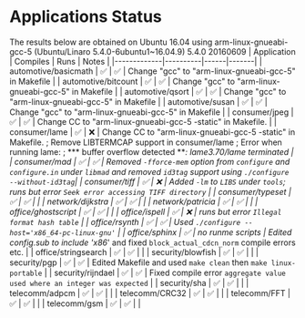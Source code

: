 # Applications Status

The results below are obtained on Ubuntu 16.04 using arm-linux-gnueabi-gcc-5 (Ubuntu/Linaro 5.4.0-6ubuntu1~16.04.9) 5.4.0 20160609
| Application | Compiles | Runs | Notes |
|-------------|----------|------|-------|
| automotive/basicmath | :white_check_mark: | :white_check_mark: | Change "gcc" to "arm-linux-gnueabi-gcc-5" in Makefile |
| automotive/bitcount | :white_check_mark: | :white_check_mark: | Change "gcc" to "arm-linux-gnueabi-gcc-5" in Makefile |
| automotive/qsort | :white_check_mark: | :white_check_mark: | Change "gcc" to "arm-linux-gnueabi-gcc-5" in Makefile |
| automotive/susan | :white_check_mark: | :white_check_mark: | Change "gcc" to "arm-linux-gnueabi-gcc-5" in Makefile |
| consumer/jpeg | :white_check_mark: | :white_check_mark: | Change CC to "arm-linux-gnueabi-gcc-5 -static" in Makefile. |
| consumer/lame | :white_check_mark: | :x: | Change CC to "arm-linux-gnueabi-gcc-5 -static" in Makefile. ; Remove LIBTERMCAP support in consumer/lame ; Error when running lame: ;      *** buffer overflow detected ***: lame3.70/lame terminated |
| consumer/mad | :white_check_mark: | :white_check_mark: | Removed `-fforce-mem` option from `configure` and `configure.in` under `libmad` and removed `id3tag` support using `./configure --without-id3tag`|
| consumer/tiff | :white_check_mark: | :x: | Added `-lm` to `LIBS` under `tools`; runs but error `Seek error accessing TIFF directory`  |
| consumer/typeset | :white_check_mark: | :white_check_mark: |   |
| network/dijkstra | :white_check_mark: | :white_check_mark: |   |
| network/patricia | :white_check_mark: | :white_check_mark: |   |
| office/ghostscript | :white_check_mark: | :white_check_mark: |   |
| office/ispell | :white_check_mark: | :x: | runs but error `Illegal format hash table`  |
| office/rsynth | :white_check_mark: | :white_check_mark: | Used `./configure --host='x86_64-pc-linux-gnu'` |
| office/sphinx | :white_check_mark: | no runme scripts | Edited config.sub to include 'x86*' and fixed `block_actual_cdcn_norm` compile errors etc. |
| office/stringsearch | :white_check_mark: | :white_check_mark:  |   |
| security/blowfish | :white_check_mark: | :white_check_mark: |   |
| security/pgp | :white_check_mark: | :white_check_mark: | Edited Makefile and used `make clean` then `make linux-portable`  |
| security/rijndael | :white_check_mark: | :white_check_mark: | Fixed compile error `aggregate value used where an integer was expected`  |
| security/sha | :white_check_mark: | :white_check_mark: |   |
| telecomm/adpcm | :white_check_mark: | :white_check_mark: |   |
| telecomm/CRC32 | :white_check_mark: | :white_check_mark: |   |
| telecomm/FFT | :white_check_mark: | :white_check_mark: |   |
| telecomm/gsm | :white_check_mark: | :white_check_mark: |   |
